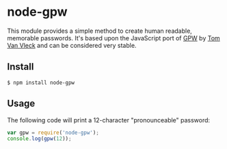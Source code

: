 node-gpw
========

This module provides a simple method to create human readable, memorable passwords.
It's based upon the JavaScript port of [GPW](http://www.multicians.org/thvv/gpw-js.html) by [Tom Van Vleck](http://www.multicians.org/thvv/) and can be considered very stable.

## Install

    $ npm install node-gpw

## Usage

The following code will print a 12-character "pronounceable" password:

```javascript
var gpw = require('node-gpw');
console.log(gpw(12));
```
